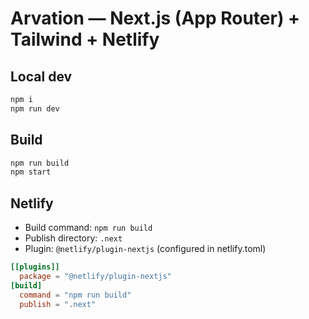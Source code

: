 # Arvation — Next.js (App Router) + Tailwind + Netlify

## Local dev
```bash
npm i
npm run dev
```

## Build
```bash
npm run build
npm start
```

## Netlify
- Build command: `npm run build`
- Publish directory: `.next`
- Plugin: `@netlify/plugin-nextjs` (configured in netlify.toml)
```toml
[[plugins]]
  package = "@netlify/plugin-nextjs"
[build]
  command = "npm run build"
  publish = ".next"
```
